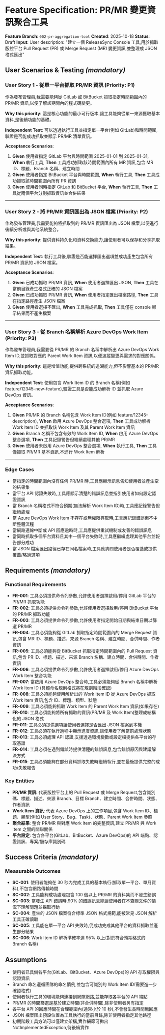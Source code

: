 # Feature Specification: PR/MR 變更資訊聚合工具

**Feature Branch**: `002-pr-aggregation-tool`
**Created**: 2025-10-18
**Status**: Draft
**Input**: User description: "建立一個 ReleaseSync Console 工具,用於抓取版控平台 Pull Request (PR) 或 Merge Request (MR) 變更資訊,並整理成 JSON 格式匯出"

## User Scenarios & Testing *(mandatory)*

### User Story 1 - 從單一平台抓取 PR/MR 資訊 (Priority: P1)

作為發布管理員,我需要能夠從 GitLab 或 BitBucket 抓取指定時間範圍內的 PR/MR 資訊,以便了解該期間內的程式碼變更。

**Why this priority**: 這是核心功能的最小可行版本,讓工具能夠從單一來源獲取基本資料,是後續功能的基礎。

**Independent Test**: 可以透過執行工具並指定單一平台(例如 GitLab)和時間範圍,驗證是否能成功抓取並顯示 PR/MR 清單資訊。

**Acceptance Scenarios**:

1. **Given** 使用者指定 GitLab 平台與時間範圍 2025-01-01 到 2025-01-31, **When** 執行工具, **Then** 工具成功抓取該時間範圍內所有 MR 資訊,包含 MR ID、標題、Branch 名稱、建立時間
2. **Given** 使用者指定 BitBucket 平台與時間範圍, **When** 執行工具, **Then** 工具成功抓取該時間範圍內所有 PR 資訊
3. **Given** 使用者同時指定 GitLab 和 BitBucket 平台, **When** 執行工具, **Then** 工具從兩個平台分別抓取資訊並合併結果

---

### User Story 2 - 將 PR/MR 資訊匯出為 JSON 檔案 (Priority: P2)

作為發布管理員,我需要能夠將抓取到的 PR/MR 資訊匯出為 JSON 檔案,以便進行後續分析或與其他系統整合。

**Why this priority**: 提供資料持久化和資料交換能力,讓使用者可以保存和分享抓取結果。

**Independent Test**: 執行工具後,驗證是否能選擇匯出選項並成功產生包含所有 PR/MR 資訊的 JSON 檔案。

**Acceptance Scenarios**:

1. **Given** 已成功抓取 PR/MR 資訊, **When** 使用者選擇匯出 JSON, **Then** 工具在當前目錄產生格式正確的 JSON 檔案
2. **Given** 已成功抓取 PR/MR 資訊, **When** 使用者指定匯出檔案路徑, **Then** 工具在指定路徑產生 JSON 檔案
3. **Given** 使用者選擇不匯出, **When** 工具完成抓取, **Then** 工具僅在 console 顯示結果而不產生檔案

---

### User Story 3 - 從 Branch 名稱解析 Azure DevOps Work Item (Priority: P3)

作為發布管理員,我需要從 PR/MR 的 Branch 名稱中解析出 Azure DevOps Work Item ID,並抓取對應的 Parent Work Item 資訊,以便追蹤變更與需求的對應關係。

**Why this priority**: 這是增值功能,提供跨系統的追溯能力,但不影響基本的 PR/MR 資訊抓取功能。

**Independent Test**: 使用包含 Work Item ID 的 Branch 名稱(例如 feature/12345-new-feature),驗證工具是否能成功解析 ID 並抓取 Azure DevOps 資訊。

**Acceptance Scenarios**:

1. **Given** PR/MR 的 Branch 名稱包含 Work Item ID(例如 feature/12345-description), **When** 啟用 Azure DevOps 整合選項, **Then** 工具成功解析 Work Item ID 並抓取該 Work Item 及其 Parent Work Item 資訊
2. **Given** Branch 名稱不包含有效的 Work Item ID, **When** 啟用 Azure DevOps 整合選項, **Then** 工具記錄警告但繼續處理其他 PR/MR
3. **Given** 使用者未啟用 Azure DevOps 整合選項, **When** 執行工具, **Then** 工具僅抓取 PR/MR 基本資訊,不進行 Work Item 解析

---

### Edge Cases

- 當指定的時間範圍內沒有任何 PR/MR 時,工具應顯示訊息告知使用者並產生空的結果集
- 當平台 API 認證失敗時,工具應顯示清楚的錯誤訊息並指引使用者如何設定認證資訊
- 當 Branch 名稱格式不符合預期(無法解析 Work Item ID)時,工具應記錄警告但繼續處理
- 當 Azure DevOps Work Item 不存在或無權限存取時,工具應記錄錯誤但不中斷整體流程
- 當網路連線中斷或 API 回應逾時時,工具應提供重試機制或友善的錯誤訊息
- 當同時抓取多個平台資料且其中一個平台失敗時,工具應繼續處理其他平台並報告部分成功
- 當 JSON 檔案匯出路徑已存在同名檔案時,工具應詢問使用者是否覆蓋或提供覆蓋/略過選項

## Requirements *(mandatory)*

### Functional Requirements

- **FR-001**: 工具必須提供命令列參數,允許使用者選擇啟用/停用 GitLab 平台的 PR/MR 抓取功能
- **FR-002**: 工具必須提供命令列參數,允許使用者選擇啟用/停用 BitBucket 平台的 PR/MR 抓取功能
- **FR-003**: 工具必須提供命令列參數,允許使用者指定開始日期與結束日期以篩選 PR/MR
- **FR-004**: 工具必須能夠從 GitLab 抓取指定時間範圍內的 Merge Request 資訊,包含 MR ID、標題、描述、來源 Branch 名稱、建立時間、合併時間、作者資訊
- **FR-005**: 工具必須能夠從 BitBucket 抓取指定時間範圍內的 Pull Request 資訊,包含 PR ID、標題、描述、來源 Branch 名稱、建立時間、合併時間、作者資訊
- **FR-006**: 工具必須提供命令列參數,允許使用者選擇啟用/停用 Azure DevOps Work Item 整合功能
- **FR-007**: 當啟用 Azure DevOps 整合時,工具必須能夠從 Branch 名稱中解析 Work Item ID (具體命名規則格式將在規劃階段確認)
- **FR-008**: 工具必須能夠使用解析出的 Work Item ID 從 Azure DevOps 抓取 Work Item 資訊,包含 ID、標題、類型、狀態
- **FR-009**: 工具必須能夠抓取 Work Item 的 Parent Work Item 資訊(如果存在)
- **FR-010**: 工具必須能夠將所有抓取的資訊(PR/MR 及 Work Item)整理成結構化的 JSON 格式
- **FR-011**: 工具必須提供選項讓使用者選擇是否匯出 JSON 檔案到本機
- **FR-012**: 工具必須在執行過程中顯示進度資訊,讓使用者了解當前處理狀態
- **FR-013**: 工具必須處理 API 認證,支援透過環境變數或設定檔提供各平台的存取憑證
- **FR-014**: 工具必須在遇到錯誤時提供清楚的錯誤訊息,包含錯誤原因與建議解決方式
- **FR-015**: 工具必須能夠在部分資料抓取失敗時繼續執行,並在最後提供完整的成功/失敗報告

### Key Entities

- **PR/MR 資訊**: 代表版控平台上的 Pull Request 或 Merge Request,包含識別碼、標題、描述、來源 Branch、目標 Branch、建立時間、合併時間、狀態、作者資訊
- **Work Item 資訊**: 代表 Azure DevOps 上的工作項目,包含 Work Item ID、標題、類型(例如 User Story、Bug、Task)、狀態、Parent Work Item 參照
- **聚合結果**: 整合 PR/MR 與對應 Work Item 的完整資訊,建立 PR/MR 與 Work Item 之間的關聯關係
- **平台設定**: 包含各平台(GitLab、BitBucket、Azure DevOps)的 API 端點、認證資訊、專案/儲存庫識別碼

## Success Criteria *(mandatory)*

### Measurable Outcomes

- **SC-001**: 使用者能夠在 30 秒內完成工具的基本執行(抓取單一平台、單月資料),不包含網路傳輸時間
- **SC-002**: 工具能夠成功處理包含 100 個以上 PR/MR 的資料集而不發生錯誤
- **SC-003**: 當發生 API 錯誤時,90% 的錯誤訊息能讓使用者在不查閱文件的情況下理解問題並採取行動
- **SC-004**: 產生的 JSON 檔案符合標準 JSON 格式規範,能被常見 JSON 解析工具正確讀取
- **SC-005**: 工具能在單一平台 API 失敗時,仍成功完成其他平台的資料抓取並產生部分結果
- **SC-006**: Work Item ID 解析準確率達 95% 以上(對於符合預期格式的 Branch 名稱)

## Assumptions

- 使用者已具備各平台(GitLab、BitBucket、Azure DevOps)的 API 存取權限與認證資訊
- Branch 命名遵循團隊的命名慣例,並包含可識別的 Work Item ID(需要進一步確認格式)
- 使用者執行工具的環境能夠連接到網際網路,並能存取各平台的 API 端點
- PR/MR 的時間篩選是基於建立時間(非合併時間),除非使用者另有指定
- 各平台 API 的回應時間在合理範圍內(通常小於 10 秒),不會發生長時間無回應
- JSON 檔案匯出預設位置為工具執行的當前目錄,除非使用者指定其他路徑
- 初期階段工具方法可以僅建立架構,實作細節可拋出 NotImplementedException,待後續實作
